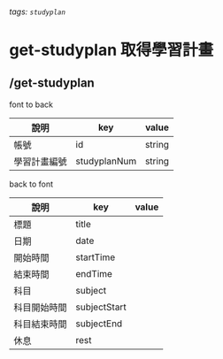###### tags: `studyplan`
# get-studyplan 取得學習計畫
## /get-studyplan
font to back

| 說明         | key          | value  |
| ------------ | ------------ | ------ |
| 帳號         | id           | string |
| 學習計畫編號 | studyplanNum | string |

back to font

| 說明             | key     | value |
| ---------------- | ------- | ----- |
| 標題         | title       |       |
| 日期         | date       |       |
| 開始時間     | startTime    |       |
| 結束時間     | endTime      |       |
| 科目         | subject      |       |
| 科目開始時間 | subjectStart |       |
| 科目結束時間 | subjectEnd   |       |
| 休息         | rest         |       |



